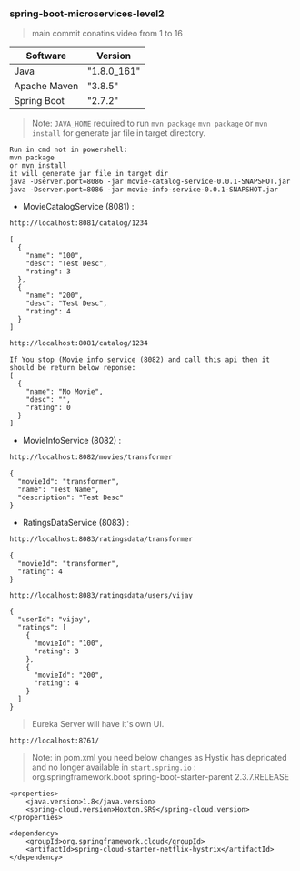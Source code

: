 ### spring-boot-microservices-level2
> main commit conatins video from 1 to 16

| Software     | Version      |
| ------       | ------       |
| Java         |  "1.8.0_161" |
| Apache Maven |  "3.8.5"     |
| Spring Boot  |  "2.7.2"     |

> Note: `JAVA_HOME` required to run `mvn package`
> `mvn package` or `mvn install` for generate jar file in target directory.

```
Run in cmd not in powershell:
mvn package
or mvn install
it will generate jar file in target dir
java -Dserver.port=8086 -jar movie-catalog-service-0.0.1-SNAPSHOT.jar
java -Dserver.port=8086 -jar movie-info-service-0.0.1-SNAPSHOT.jar
```

- MovieCatalogService (8081) :
```sh
http://localhost:8081/catalog/1234
```
```
[
  {
    "name": "100",
    "desc": "Test Desc",
    "rating": 3
  },
  {
    "name": "200",
    "desc": "Test Desc",
    "rating": 4
  }
]
```
```sh
http://localhost:8081/catalog/1234
```
```
If You stop (Movie info service (8082) and call this api then it should be return below reponse:
[
  {
    "name": "No Movie",
    "desc": "",
    "rating": 0
  }
]
```
- MovieInfoService (8082) :
```sh
http://localhost:8082/movies/transformer
```
```
{
  "movieId": "transformer",
  "name": "Test Name",
  "description": "Test Desc"
}
```
- RatingsDataService (8083) :
```sh
http://localhost:8083/ratingsdata/transformer
```
```
{
  "movieId": "transformer",
  "rating": 4
}
```
```
http://localhost:8083/ratingsdata/users/vijay
```
```
{
  "userId": "vijay",
  "ratings": [
    {
      "movieId": "100",
      "rating": 3
    },
    {
      "movieId": "200",
      "rating": 4
    }
  ]
}
```

>Eureka Server will have it's own UI.
```
http://localhost:8761/
```

> Note: in pom.xml you need below changes as Hystix has depricated and no longer available in `start.spring.io` :
	<parent>
		<groupId>org.springframework.boot</groupId>
		<artifactId>spring-boot-starter-parent</artifactId>
		<version>2.3.7.RELEASE</version>
		<relativePath/> <!-- lookup parent from repository -->
	</parent>
	
	<properties>
		<java.version>1.8</java.version>
		<spring-cloud.version>Hoxton.SR9</spring-cloud.version>
	</properties>

	<dependency>
		<groupId>org.springframework.cloud</groupId>
		<artifactId>spring-cloud-starter-netflix-hystrix</artifactId>
	</dependency>
